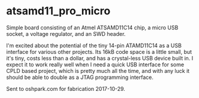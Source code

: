 atsamd11_pro_micro
==================

Simple board consisting of an Atmel ATSAMD11C14 chip, a micro USB
socket, a voltage regulator, and an SWD header.

I'm excited about the potential of the tiny 14-pin ATAMD11C14 as a USB
interface for various other projects.  Its 16kB code space is a little
small, but it's tiny, costs less than a dollar, and has a crystal-less
USB device built in.  I expect it to work really well when I need a
quick USB interface for some CPLD based project, which is pretty much
all the time, and with any luck it should be able to double as a JTAG
programming interface.

Sent to oshpark.com for fabrication 2017-10-29.
